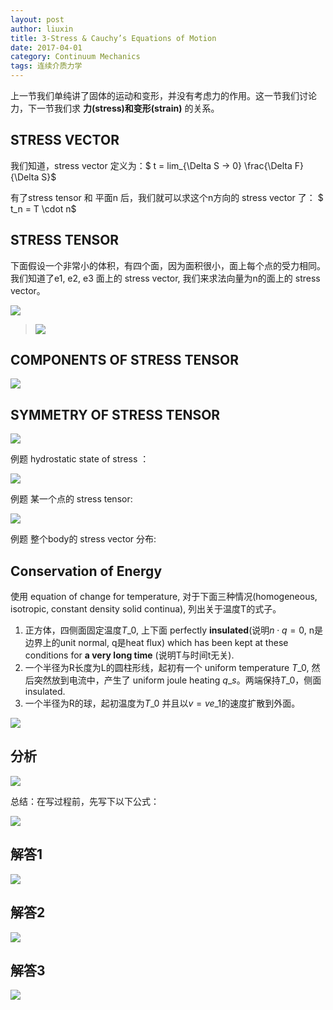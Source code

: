 ```yaml
---
layout: post
author: liuxin
title: 3-Stress & Cauchy’s Equations of Motion  
date: 2017-04-01
category: Continuum Mechanics
tags: 连续介质力学
---
```


上一节我们单纯讲了固体的运动和变形，并没有考虑力的作用。这一节我们讨论力，下一节我们求 **力(stress)和变形(strain)** 的关系。

## STRESS VECTOR

我们知道，stress vector 定义为：$ t  = lim\_{\Delta S -\> 0} \frac{\Delta F}{\Delta S}$

有了stress tensor 和 平面n 后，我们就可以求这个n方向的 stress vector 了： 
$ t\_n = T \cdot n$

## STRESS TENSOR

下面假设一个非常小的体积，有四个面，因为面积很小，面上每个点的受力相同。我们知道了e1, e2, e3 面上的 stress vector, 我们来求法向量为n的面上的 stress vector。

![][image-1]

> ![][image-2]

## COMPONENTS OF STRESS TENSOR  
![][image-3]

## SYMMETRY OF STRESS TENSOR
![][image-4]

例题 hydrostatic state of stress ：

![][image-5]

例题 某一个点的 stress tensor:

![][image-6]

例题 整个body的 stress vector 分布:

## Conservation of Energy

使用 equation of change for temperature, 对于下面三种情况(homogeneous, isotropic, constant density solid continua), 列出关于温度T的式子。
1. 正方体，四侧面固定温度$T\_0$, 上下面 perfectly **insulated**(说明$n \cdot q = 0$, n是边界上的unit normal, q是heat flux) which has been kept at these conditions for **a very long time** (说明T与时间t无关).
2. 一个半径为R长度为L的圆柱形线，起初有一个 uniform temperature $T\_0$, 然后突然放到电流中，产生了 uniform joule heating $q\_s$。两端保持$T\_0$，侧面 insulated.
3. 一个半径为R的球，起初温度为$T\_0$ 并且以$v = v e\_1$的速度扩散到外面。

![][image-7]

## 分析

![][image-8]

总结：在写过程前，先写下以下公式：

![][image-9]

## 解答1

![][image-10]

## 解答2

![][image-11]

## 解答3

![][image-12]

[image-1]:	http://wx2.sinaimg.cn/mw690/8db2c8cbgy1fi1qu1uozwj20lw0hwdix.jpg
[image-2]:	http://wx2.sinaimg.cn/mw690/8db2c8cbgy1fi1qu443xkj20ks08p401.jpg
[image-3]:	http://wx1.sinaimg.cn/mw690/8db2c8cbgy1fi1qu5sma9j20j307l3zh.jpg
[image-4]:	http://wx4.sinaimg.cn/mw690/8db2c8cbgy1fi1qu7s9d4j20h803idgd.jpg
[image-5]:	http://wx3.sinaimg.cn/mw690/8db2c8cbgy1fi1qu9x7zuj20ia05edgx.jpg
[image-6]:	http://wx2.sinaimg.cn/mw690/8db2c8cbgy1fi1quc6r3cj20kf05h0ts.jpg
[image-7]:	http://wx3.sinaimg.cn/mw690/8db2c8cbgy1fhffumz3apj20ys0bqdkj.jpg
[image-8]:	http://wx3.sinaimg.cn/mw690/8db2c8cbgy1fhffrto98aj21u60u2thy.jpg
[image-9]:	http://wx1.sinaimg.cn/mw690/8db2c8cbgy1fi2nk6so3nj20co042dg8.jpg
[image-10]:	http://wx2.sinaimg.cn/mw690/8db2c8cbgy1fi2nk8ikv0j20f20a3gn6.jpg
[image-11]:	http://wx1.sinaimg.cn/mw690/8db2c8cbgy1fi2nkafzmqj20g20a4taj.jpg
[image-12]:	http://wx2.sinaimg.cn/mw690/8db2c8cbgy1fi2nkcf5gpj20fh064my2.jpg